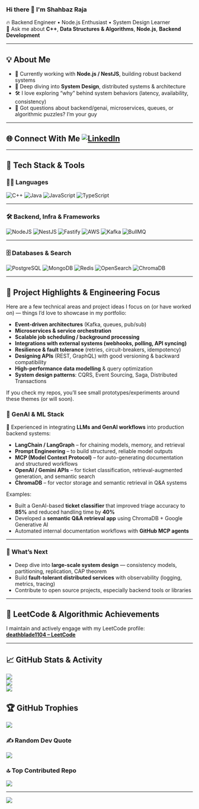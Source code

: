 ### Hi there 👋 I'm Shahbaz Raja

🔥 Backend Engineer • Node.js Enthusiast • System Design Learner  
💬 Ask me about **C++**, **Data Structures & Algorithms**, **Node.js**, **Backend Development**

---
## 💡 About Me  
- 🔭 Currently working with **Node.js / NestJS**, building robust backend systems  
- 🌱 Deep diving into **System Design**, distributed systems & architecture  
- 🛠️ I love exploring “why” behind system behaviors (latency, availability, consistency)  
- 💬 Got questions about backend/genai, microservices, queues, or algorithmic puzzles? I’m your guy  

---
## 🌐 Connect With Me  [![LinkedIn](https://img.shields.io/badge/LinkedIn-%230077B5.svg?logo=linkedin&logoColor=white)](https://linkedin.com/in/shahbazhraja)  

---

## 🧰 Tech Stack & Tools  

### 🧑‍💻 Languages  
![C++](https://img.shields.io/badge/c++-%2300599C.svg?style=for-the-badge&logo=c%2B%2B&logoColor=white) ![Java](https://img.shields.io/badge/java-%23ED8B00.svg?style=for-the-badge&logo=openjdk&logoColor=white) ![JavaScript](https://img.shields.io/badge/javascript-%23323330.svg?style=for-the-badge&logo=javascript&logoColor=%23F7DF1E) ![TypeScript](https://img.shields.io/badge/typescript-%23007ACC.svg?style=for-the-badge&logo=typescript&logoColor=white)  

---

### 🛠️ Backend, Infra & Frameworks  
![NodeJS](https://img.shields.io/badge/node.js-6DA55F?style=for-the-badge&logo=node.js&logoColor=white) ![NestJS](https://img.shields.io/badge/nestjs-%23E0234E.svg?style=for-the-badge&logo=nestjs&logoColor=white) ![Fastify](https://img.shields.io/badge/Fastify-%23000000.svg?style=for-the-badge&logo=fastify&logoColor=white) ![AWS](https://img.shields.io/badge/AWS-%23FF9900.svg?style=for-the-badge&logo=amazon-aws&logoColor=white) ![Kafka](https://img.shields.io/badge/Kafka-231F20?style=for-the-badge&logo=apache-kafka&logoColor=white)  ![BullMQ](https://img.shields.io/badge/BullMQ-red?style=for-the-badge&logo=redis&logoColor=white)

---

### 🗄️ Databases & Search  
![PostgreSQL](https://img.shields.io/badge/PostgreSQL-%23316192.svg?style=for-the-badge&logo=postgresql&logoColor=white) ![MongoDB](https://img.shields.io/badge/MongoDB-%234ea94b.svg?style=for-the-badge&logo=mongodb&logoColor=white) ![Redis](https://img.shields.io/badge/Redis-%23DC382D.svg?style=for-the-badge&logo=redis&logoColor=white) ![OpenSearch](https://img.shields.io/badge/OpenSearch-%230072C6.svg?style=for-the-badge&logo=opensearch&logoColor=white) ![ChromaDB](https://img.shields.io/badge/ChromaDB-%2300B8D9.svg?style=for-the-badge&logoColor=white)

---

## 🚀 Project Highlights & Engineering Focus  

Here are a few technical areas and project ideas I focus on (or have worked on) — things I’d love to showcase in my portfolio:

- **Event-driven architectures** (Kafka, queues, pub/sub)  
- **Microservices & service orchestration**  
- **Scalable job scheduling / background processing**  
- **Integrations with external systems (webhooks, polling, API syncing)**  
- **Resilience & fault tolerance** (retries, circuit-breakers, idempotency)  
- **Designing APIs** (REST, GraphQL) with good versioning & backward compatibility  
- **High-performance data modelling** & query optimization  
- **System design patterns**: CQRS, Event Sourcing, Saga, Distributed Transactions  

If you check my repos, you’ll see small prototypes/experiments around these themes (or will soon). 

### 🧠 GenAI & ML Stack  
🤖 Experienced in integrating **LLMs and GenAI workflows** into production backend systems:  
- **LangChain / LangGraph** – for chaining models, memory, and retrieval  
- **Prompt Engineering** – to build structured, reliable model outputs  
- **MCP (Model Context Protocol)** – for auto-generating documentation and structured workflows  
- **OpenAI / Gemini APIs** – for ticket classification, retrieval-augmented generation, and semantic search  
- **ChromaDB** – for vector storage and semantic retrieval in Q&A systems

Examples:  
- Built a GenAI-based **ticket classifier** that improved triage accuracy to **85%** and reduced handling time by **40%**  
- Developed a **semantic Q&A retrieval app** using ChromaDB + Google Generative AI  
- Automated internal documentation workflows with **GitHub MCP agents**

---

### 🎯 What’s Next  

- Deep dive into **large-scale system design** — consistency models, partitioning, replication, CAP theorem  
- Build **fault-tolerant distributed services** with observability (logging, metrics, tracing)  
- Contribute to open source projects, especially backend tools or libraries  

---

## 🧮 LeetCode & Algorithmic Achievements  

I maintain and actively engage with my LeetCode profile:  
[**deathblade1104 – LeetCode**](https://leetcode.com/u/deathblade1104/)  

---

## 📈 GitHub Stats & Activity  

![](https://github-readme-stats.vercel.app/api?username=deathblade1104&theme=dark&hide_border=false&include_all_commits=true&count_private=true)  
![](https://github-readme-streak-stats.herokuapp.com/?user=deathblade1104&theme=dark&hide_border=false)  
![](https://github-readme-stats.vercel.app/api/top-langs/?username=deathblade1104&theme=dark&hide_border=false&layout=compact)  

## 🏆 GitHub Trophies
![](https://github-profile-trophy.vercel.app/?username=deathblade1104&theme=radical&no-frame=false&no-bg=true&margin-w=4)

### ✍️ Random Dev Quote
![](https://quotes-github-readme.vercel.app/api?type=horizontal&theme=radical)

### 🔝 Top Contributed Repo
![](https://github-contributor-stats.vercel.app/api?username=deathblade1104&limit=5&theme=dark&combine_all_yearly_contributions=true)

---
[![](https://visitcount.itsvg.in/api?id=deathblade1104&icon=0&color=0)](https://visitcount.itsvg.in)

<!-- Proudly created with GPRM ( https://gprm.itsvg.in ) -->
